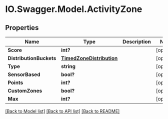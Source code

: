 # IO.Swagger.Model.ActivityZone
## Properties

Name | Type | Description | Notes
------------ | ------------- | ------------- | -------------
**Score** | **int?** |  | [optional] 
**DistributionBuckets** | [**TimedZoneDistribution**](TimedZoneDistribution.md) |  | [optional] 
**Type** | **string** |  | [optional] 
**SensorBased** | **bool?** |  | [optional] 
**Points** | **int?** |  | [optional] 
**CustomZones** | **bool?** |  | [optional] 
**Max** | **int?** |  | [optional] 

[[Back to Model list]](../README.md#documentation-for-models) [[Back to API list]](../README.md#documentation-for-api-endpoints) [[Back to README]](../README.md)

